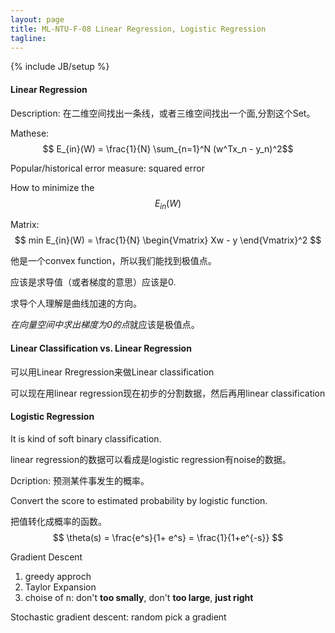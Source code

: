 ```yaml
---
layout: page
title: ML-NTU-F-08 Linear Regression, Logistic Regression
tagline: 
---
```

{% include JB/setup %}

#### Linear Regression

Description: 在二维空间找出一条线，或者三维空间找出一个面,分割这个Set。 

Mathese: $$ E_{in}(W) = \frac{1}{N} \sum_{n=1}^N (w^Tx_n - y_n)^2$$

Popular/historical error measure: squared error 

How to minimize the $$ E_{in} (W) $$

Matrix: $$ min E_{in}(W) = \frac{1}{N} \begin{Vmatrix} Xw - y \end{Vmatrix}^2 $$

他是一个convex function，所以我们能找到极值点。

应该是求导值（或者梯度的意思）应该是0.

求导个人理解是曲线加速的方向。

*在向量空间中求出梯度为0的点*就应该是极值点。

#### Linear Classification vs. Linear Regression

可以用Linear Rregression来做Linear classification

可以现在用linear regression现在初步的分割数据，然后再用linear classification

#### Logistic Regression

It is kind of soft binary classification.

linear regression的数据可以看成是logistic regression有noise的数据。

Dcription: 预测某件事发生的概率。

Convert the score to estimated probability by logistic function.

把值转化成概率的函数。
$$ 
\theta(s) = \frac{e^s}{1+ e^s} = \frac{1}{1+e^{-s}}
$$

Gradient Descent

1. greedy approch
2. Taylor Expansion
3. choise of n: don't **too smally**, don't **too large**, **just right**

Stochastic gradient descent: random pick a gradient
